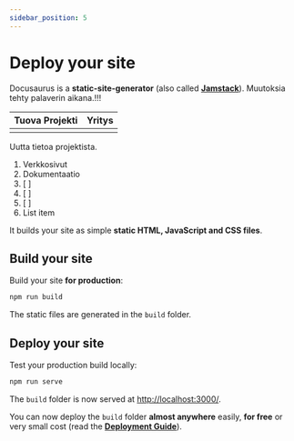 ```yaml
---
sidebar_position: 5
---
```


# Deploy your site

Docusaurus is a **static-site-generator** (also called **[Jamstack](https://jamstack.org/)**).  Muutoksia tehty palaverin aikana.!!!

|Tuova	Projekti|  Yritys|
|--|--|
|  |  |

Uutta tietoa projektista. 

 1. Verkkosivut
 2. Dokumentaatio
 3. [ ] 
 4. [ ] 
 5. [ ] 
 6. List item

It builds your site as simple **static HTML, JavaScript and CSS files**.

## Build your site

Build your site **for production**:

```bash
npm run build
```

The static files are generated in the `build` folder.

## Deploy your site

Test your production build locally:

```bash
npm run serve
```

The `build` folder is now served at [http://localhost:3000/](http://localhost:3000/).

You can now deploy the `build` folder **almost anywhere** easily, **for free** or very small cost (read the **[Deployment Guide](https://docusaurus.io/docs/deployment)**).
<!--stackedit_data:
eyJoaXN0b3J5IjpbLTU4MDY1OTU1MCwtODQ3NDc1OTAsMjE1OT
I1NDE3LC0xOTQyMDA2NDM2XX0=
-->